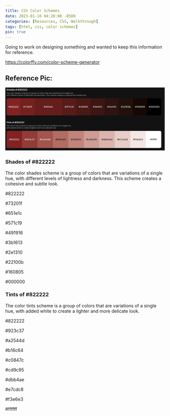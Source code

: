 ```yaml
---
title: CSS Color Schemes
date: 2023-01-16 04:20:00 -0500
categories: [Resources, CSS, Walkthrough]
tags: [html, css, color schemes]
pin: true
---
```


Going to work on designing something and wanted to keep this information for reference.

<https://colorffy.com/color-scheme-generator>

## Reference Pic:

![Reference Red Scheme](/assets/css-color-schemes.png)

### Shades of #822222

The color shades scheme is a group of colors that are variations of a single hue,
with different levels of lightness and darkness. This scheme creates a cohesive and subtle look.

#822222

#73201f

#651e1c

#571c19

#491916

#3b1613

#2e1310

#22100b

#160805

#000000

### Tints of #822222

The color tints scheme is a group of colors that are variations of a single hue,
with added white to create a lighter and more delicate look.

#822222

#923c37

#a2544d

#b16c64

#c0847c

#cd9c95

#dbb4ae

#e7cdc8

#f3e6e3

#ffffff